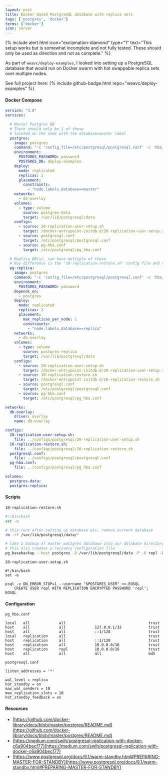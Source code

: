 ```yaml
---
layout: post
title: Docker based PostgreSQL database with replica sets
tags: ['postgres', 'docker']
terms: ['docker']
icon: server
---
```


{% include alert.html icon="exclamation-diamond" type="1" text="This setup works but is somewhat incomplete and not fully tested. These should only be used as direction and not as complete." %}

As part of `weavc/deploy-examples`, I looked into setting up a PostgreSQL database that would run on Docker swarm with hot swappable replica sets over multiple nodes. 

See full project here:
{% include github-badge.html repo="weavc/deploy-examples" %}

#### Docker Compose

```yaml
version: "3.8"
services:

  # Master Postgres DB
  # There should only be 1 of these 
  # located on the node with the database=master label 
  postgres:
    image: postgres
    command: "-c 'config_file=/etc/postgresql/postgresql.conf' -c 'hba_file=/etc/postgresql/pg_hba.conf'"
    environment:
      POSTGRES_PASSWORD: password
      POSTGRES_DB: deploy-examples
    deploy:
      mode: replicated
      replicas: 1
      placement:
        constraints:
          - "node.labels.database==master"
    networks:
      - db-overlay
    volumes:
      - type: volume
        source: postgres-data
        target: /var/lib/postgresql/data
    configs:
      - source: 20-replication-user-setup.sh
        target: /docker-entrypoint-initdb.d/20-replication-user-setup.sh
      - source: postgresql.conf
        target: /etc/postgresql/postgresql.conf
      - source: pg-hba.conf
        target: /etc/postgresql/pg_hba.conf

  # Replica DB(s), can have multiple of these
  # Key difference is the '10-replication-restore.sh' config file and no database env variable
  pg-replica:
    image: postgres
    command: "-c 'config_file=/etc/postgresql/postgresql.conf' -c 'hba_file=/etc/postgresql/pg_hba.conf'"
    environment:
      POSTGRES_PASSWORD: password
    depends_on:
      - postgres
    deploy:
      mode: replicated
      replicas: 2
      placement:
        max_replicas_per_node: 1
        constraints:
          - "node.labels.database==replica"
    networks:
      - db-overlay
    volumes:
      - type: volume
        source: postgres-replica
        target: /var/lib/postgresql/data
    configs:
      - source: 20-replication-user-setup.sh
        target: /docker-entrypoint-initdb.d/20-replication-user-setup.sh
      - source: 10-replication-restore.sh
        target: /docker-entrypoint-initdb.d/10-replication-restore.sh
      - source: postgresql.conf
        target: /etc/postgresql/postgresql.conf
      - source: pg-hba.conf
        target: /etc/postgresql/pg_hba.conf

networks:
  db-overlay:
    driver: overlay
    name: db-overlay

configs:
  20-replication-user-setup.sh:
    file: ../configs/postgresql/20-replication-user-setup.sh
  10-replication-restore.sh:
    file: ../configs/postgresql/10-replication-restore.sh
  postgresql.conf:
    file: ../configs/postgresql/postgresql.conf
  pg-hba.conf:
    file: ../configs/postgresql/pg_hba.conf

volumes:
  postgres-data:
  postgres-replica:
```

#### Scripts

`10-replication-restore.sh`
```bash
#!/bin/bash
set -e

# this runs after setting up database etc, remove current database
rm -rf /var/lib/postgresql/data/*

# take a backup of master postgres database into our database directory
# this also creates a recovery configuration file
pg_basebackup --host postgres -D /var/lib/postgresql/data -P -U repl -Fp -R
```

`20-replication-user-setup.sh`
```
#!/bin/bash
set -e

psql -v ON_ERROR_STOP=1 --username "$POSTGRES_USER" <<-EOSQL
	CREATE USER repl WITH REPLICATION ENCRYPTED PASSWORD 'repl';
EOSQL
```

#### Configuration

`pg_hba.conf`
```
local   all             all                                     trust
host    all             all             127.0.0.1/32            trust
host    all             all             ::1/128                 trust
local   replication     all                                     trust
host    replication     all             ::1/128                 trust
host    replication     all             10.0.0.0/16             trust
host    replication     repl            10.0.0.0/16             trust
host    all             all             all                     md5
```

`postgresql.conf`
```
listen_addresses = '*'

wal_level = replica
hot_standby = on
max_wal_senders = 10
max_replication_slots = 10
hot_standby_feedback = on
```

#### Resources

- [https://github.com/docker-library/docs/blob/master/postgres/README.md](https://github.com/docker-library/docs/blob/master/postgres/README.md)
- [https://medium.com/swlh/postgresql-replication-with-docker-c6a904becf77](https://medium.com/swlh/postgresql-replication-with-docker-c6a904becf77)
- [https://www.postgresql.org/docs/9.1/warm-standby.html#PREPARING-MASTER-FOR-STANDBY](https://www.postgresql.org/docs/9.1/warm-standby.html#PREPARING-MASTER-FOR-STANDBY)